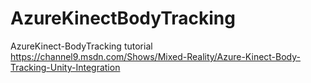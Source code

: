 # AzureKinectBodyTracking
AzureKinect-BodyTracking tutorial    
https://channel9.msdn.com/Shows/Mixed-Reality/Azure-Kinect-Body-Tracking-Unity-Integration
